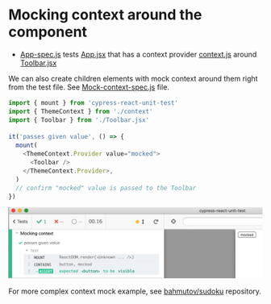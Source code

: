 # Mocking context around the component

- [App-spec.js](App-spec.js) tests [App.jsx](App.jsx) that has a context provider [context.js](context.js) around [Toolbar.jsx](Toolbar.jsx)

We can also create children elements with mock context around them right from the test file. See [Mock-context-spec.js](Mock-context-spec.js) file.

```js
import { mount } from 'cypress-react-unit-test'
import { ThemeContext } from './context'
import { Toolbar } from './Toolbar.jsx'

it('passes given value', () => {
  mount(
    <ThemeContext.Provider value="mocked">
      <Toolbar />
    </ThemeContext.Provider>,
  )
  // confirm "mocked" value is passed to the Toolbar
})
```

![Mocked context screenshot](images/mock-context.png)

For more complex context mock example, see [bahmutov/sudoku](https://github.com/bahmutov/sudoku) repository.
